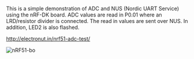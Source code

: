 This is a simple demonstration of ADC and NUS (Nordic UART Service) using 
the nRF-DK board. ADC values are read in P0.01 where an LRD/resistor 
divider is connected. The read in values are sent over NUS. In addition, 
LED2 is also flashed.

http://electronut.in/nrf51-adc-test/

![nRF51-bo](nRF51-BO-SWD-DK.jpg "nRF51-bo setup")
